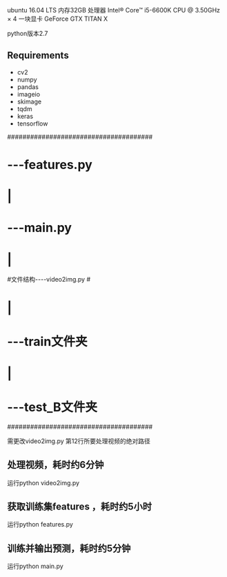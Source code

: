 ubuntu 16.04 LTS  内存32GB
处理器 Intel® Core™ i5-6600K CPU @ 3.50GHz × 4 
一块显卡 GeForce GTX TITAN X

python版本2.7
## Requirements
- cv2
- numpy
- pandas
- imageio
- skimage
- tqdm 
- keras
- tensorflow

######################################
#        ---features.py              #
#        |                           #
#        ---main.py                  #
#        |                           #
#文件结构----video2img.py              #
#        |                           #
#        ---train文件夹               #
#        |                           #
#        ---test_B文件夹              #
######################################

需更改video2img.py 第12行所要处理视频的绝对路径

## 处理视频，耗时约6分钟
  运行python video2img.py
## 获取训练集features ，耗时约5小时
  运行python features.py
## 训练并输出预测，耗时约5分钟
  运行python main.py
